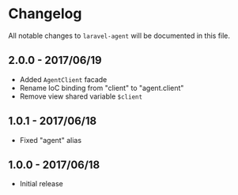 # Changelog

All notable changes to `laravel-agent` will be documented in this file.

## 2.0.0 - 2017/06/19

- Added `AgentClient` facade
- Rename IoC binding from "client" to "agent.client"
- Remove view shared variable `$client`

## 1.0.1 - 2017/06/18

- Fixed "agent" alias

## 1.0.0 - 2017/06/18

- Initial release
